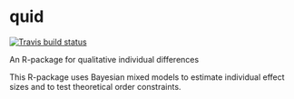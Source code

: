 # quid
<!-- badges: start -->
  [![Travis build status](https://travis-ci.com/lukasklima/quid.svg?branch=master)](https://travis-ci.com/lukasklima/quid)
<!-- badges: end -->

An R-package for qualitative individual differences

This R-package uses Bayesian mixed models to estimate individual effect sizes and to test theoretical order constraints.

